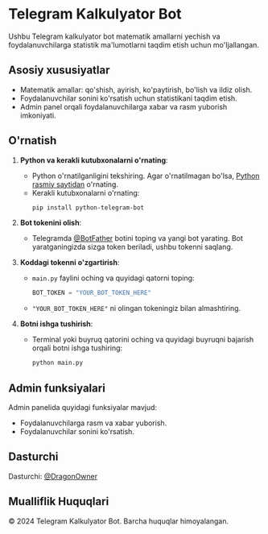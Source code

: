 # Telegram Kalkulyator Bot

Ushbu Telegram kalkulyator bot matematik amallarni yechish va foydalanuvchilarga statistik ma'lumotlarni taqdim etish uchun mo'ljallangan. 

## Asosiy xususiyatlar

- Matematik amallar: qo'shish, ayirish, ko'paytirish, bo'lish va ildiz olish.
- Foydalanuvchilar sonini ko'rsatish uchun statistikani taqdim etish.
- Admin panel orqali foydalanuvchilarga xabar va rasm yuborish imkoniyati.

## O'rnatish

1. **Python va kerakli kutubxonalarni o'rnating**:
   - Python o'rnatilganligini tekshiring. Agar o'rnatilmagan bo'lsa, [Python rasmiy saytidan](https://www.python.org/downloads/) o'rnating.
   - Kerakli kutubxonalarni o'rnating:
     ```bash
     pip install python-telegram-bot
     ```

2. **Bot tokenini olish**:
   - Telegramda [@BotFather](https://t.me/botfather) botini toping va yangi bot yarating. Bot yaratganingizda sizga token beriladi, ushbu tokenni saqlang.

3. **Koddagi tokenni o'zgartirish**:
   - `main.py` faylini oching va quyidagi qatorni toping:
     ```python
     BOT_TOKEN = "YOUR_BOT_TOKEN_HERE"
     ```
   - `"YOUR_BOT_TOKEN_HERE"` ni olingan tokeningiz bilan almashtiring.

4. **Botni ishga tushirish**:
   - Terminal yoki buyruq qatorini oching va quyidagi buyruqni bajarish orqali botni ishga tushiring:
     ```bash
     python main.py
     ```

## Admin funksiyalari

Admin panelida quyidagi funksiyalar mavjud:
- Foydalanuvchilarga rasm va xabar yuborish.
- Foydalanuvchilar sonini ko'rsatish.

## Dasturchi

Dasturchi: [@DragonOwner](https://t.me/DragonOwner)

## Mualliflik Huquqlari

© 2024 Telegram Kalkulyator Bot. Barcha huquqlar himoyalangan.
